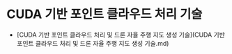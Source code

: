 # CUDA 기반 포인트 클라우드 처리 기술 

- [CUDA 기반 포인트 클라우드 처리 및 드론 자율 주행 지도 생성 기술](CUDA 기반 포인트 클라우드 처리 및 드론 자율 주행 지도 생성 기술.md)
